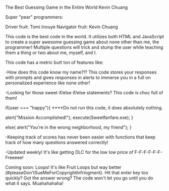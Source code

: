 The Best Guessing Game in the Entire World
Kevin Chuang

Super "pear" programmers:

Driver fruit: Tomi Inouye
Navigator fruit: Kevin Chuang

This code is the best code in the world. It utilizes both HTML and JavaScript to create a super awesome guessing game about none other than me, the programmer! Multiple questions will trick and stump the user while teaching them a thing or two about me, myself, and I.

This code has a metric butt ton of features like:

-How does this code know my name?!? This code stores your responses with prompts and gives responses in alerts to immerse you in a full on personalized experience like none other!

-Looking for those sweet if/else if/else statements? This code is choc full of them!

if(user === "happy"){                 ****Do not run this code, it does absolutely nothing.

alert("Mission Accomplished!");
execute(Sweetfanfare.exe);
}

else{
alert("You're in the wrong neighborhood, my friend");
}

-Keeping track of scores has never been easier with functions that keep track of how many questions answered correctly!

-Updated weekly! It's like getting DLC for the low low price of F-F-F-F-F-F-Freeeee!

Coming soon: Loops! It's like Fruit Loops but way better (#pleaseDon'tSueMeForCopyrightInfringment).
Hit that enter key too quickly? Got the answer wrong? The code won't let you go until you do
what it says. Muahahahaha!
